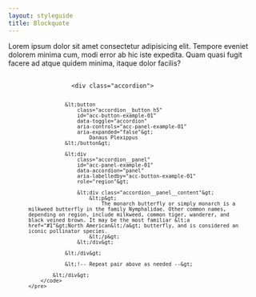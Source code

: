 ```yaml
---
layout: styleguide
title: Blockquote
---
```

				
Lorem ipsum dolor sit amet consectetur adipisicing elit. Tempore eveniet dolorem minima cum, modi error ab hic iste expedita. Quam quasi fugit facere ad atque quidem minima, itaque dolor facilis?

<figure class="example-code">
	<pre>
		<code class="language-html">
			&lt;div class="accordion"&gt;

				&lt;button
					class="accordion__button h5"
					id="acc-button-example-01"
					data-toggle="accordion"
					aria-controls="acc-panel-example-01"
					aria-expanded="false"&gt;
						Danaus Plexippus
				&lt;/button&gt;

				&lt;div
					class="accordion__panel"
					id="acc-panel-example-01"
					data-accordion="panel"
					aria-labelledby="acc-button-example-01"
					role="region"&gt;

					&lt;div class="accordion__panel__content"&gt;
						&lt;p&gt;
							The monarch butterfly or simply monarch is a milkweed butterfly in the family Nymphalidae. Other common names, depending on region, include milkweed, common tiger, wanderer, and black veined brown. It may be the most familiar &lt;a href="#1"&gt;North American&lt;/a&gt; butterfly, and is considered an iconic pollinator species.
						&lt;/p&gt;
					&lt;/div&gt;

				&lt;/div&gt;

				&lt;!-- Repeat pair above as needed --&gt;

			&lt;/div&gt;
		</code>
	</pre>
</figure>
				